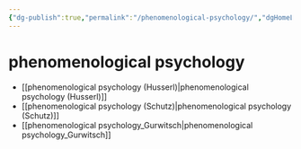 ```yaml
---
{"dg-publish":true,"permalink":"/phenomenological-psychology/","dgHomeLink":false,"dgPassFrontmatter":false}
---
```


# phenomenological psychology
- [[phenomenological psychology (Husserl)|phenomenological psychology (Husserl)]]
- [[phenomenological psychology (Schutz)|phenomenological psychology (Schutz)]]
- [[phenomenological psychology_Gurwitsch|phenomenological psychology_Gurwitsch]]


